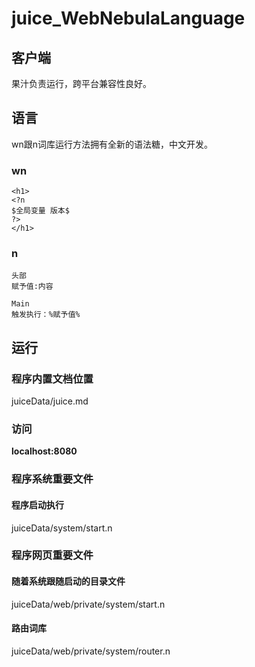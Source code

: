 # juice_WebNebulaLanguage

## 客户端
果汁负责运行，跨平台兼容性良好。

## 语言
wn跟n词库运行方法拥有全新的语法糖，中文开发。

### wn

```
<h1>
<?n
$全局变量 版本$
?>
</h1>
```

### n

```
头部
赋予值:内容

Main
触发执行：%赋予值%
```

## 运行

### 程序内置文档位置
juiceData/juice.md

### 访问
**localhost:8080**

### 程序系统重要文件

#### 程序启动执行
juiceData/system/start.n

### 程序网页重要文件

#### 随着系统跟随启动的目录文件
juiceData/web/private/system/start.n

#### 路由词库
juiceData/web/private/system/router.n





